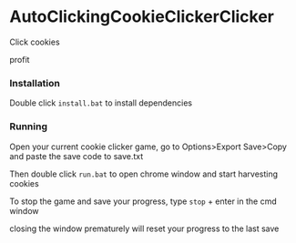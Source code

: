 # AutoClickingCookieClickerClicker

Click cookies

profit

### Installation

Double click `install.bat` to install dependencies

### Running

Open your current cookie clicker game, go to Options>Export Save>Copy and paste the save code to save.txt

Then double click `run.bat` to open chrome window and start harvesting cookies

To stop the game and save your progress, type `stop` + enter in the cmd window

closing the window prematurely will reset your progress to the last save
